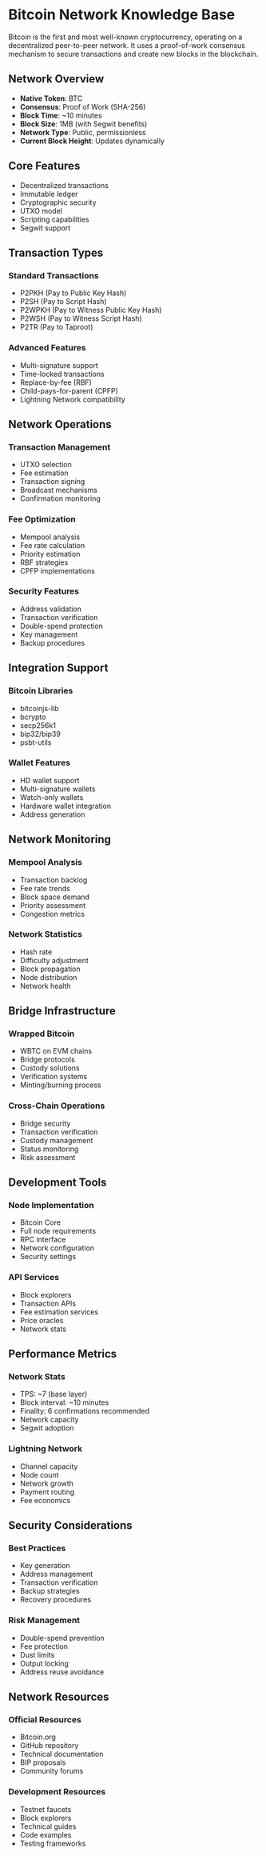 # Bitcoin Network Knowledge Base

Bitcoin is the first and most well-known cryptocurrency, operating on a decentralized peer-to-peer network. It uses a proof-of-work consensus mechanism to secure transactions and create new blocks in the blockchain.

## Network Overview

- **Native Token**: BTC
- **Consensus**: Proof of Work (SHA-256)
- **Block Time**: ~10 minutes
- **Block Size**: 1MB (with Segwit benefits)
- **Network Type**: Public, permissionless
- **Current Block Height**: Updates dynamically

## Core Features

- Decentralized transactions
- Immutable ledger
- Cryptographic security
- UTXO model
- Scripting capabilities
- Segwit support

## Transaction Types

### Standard Transactions
- P2PKH (Pay to Public Key Hash)
- P2SH (Pay to Script Hash)
- P2WPKH (Pay to Witness Public Key Hash)
- P2WSH (Pay to Witness Script Hash)
- P2TR (Pay to Taproot)

### Advanced Features
- Multi-signature support
- Time-locked transactions
- Replace-by-fee (RBF)
- Child-pays-for-parent (CPFP)
- Lightning Network compatibility

## Network Operations

### Transaction Management
- UTXO selection
- Fee estimation
- Transaction signing
- Broadcast mechanisms
- Confirmation monitoring

### Fee Optimization
- Mempool analysis
- Fee rate calculation
- Priority estimation
- RBF strategies
- CPFP implementations

### Security Features
- Address validation
- Transaction verification
- Double-spend protection
- Key management
- Backup procedures

## Integration Support

### Bitcoin Libraries
- bitcoinjs-lib
- bcrypto
- secp256k1
- bip32/bip39
- psbt-utils

### Wallet Features
- HD wallet support
- Multi-signature wallets
- Watch-only wallets
- Hardware wallet integration
- Address generation

## Network Monitoring

### Mempool Analysis
- Transaction backlog
- Fee rate trends
- Block space demand
- Priority assessment
- Congestion metrics

### Network Statistics
- Hash rate
- Difficulty adjustment
- Block propagation
- Node distribution
- Network health

## Bridge Infrastructure

### Wrapped Bitcoin
- WBTC on EVM chains
- Bridge protocols
- Custody solutions
- Verification systems
- Minting/burning process

### Cross-Chain Operations
- Bridge security
- Transaction verification
- Custody management
- Status monitoring
- Risk assessment

## Development Tools

### Node Implementation
- Bitcoin Core
- Full node requirements
- RPC interface
- Network configuration
- Security settings

### API Services
- Block explorers
- Transaction APIs
- Fee estimation services
- Price oracles
- Network stats

## Performance Metrics

### Network Stats
- TPS: ~7 (base layer)
- Block interval: ~10 minutes
- Finality: 6 confirmations recommended
- Network capacity
- Segwit adoption

### Lightning Network
- Channel capacity
- Node count
- Network growth
- Payment routing
- Fee economics

## Security Considerations

### Best Practices
- Key generation
- Address management
- Transaction verification
- Backup strategies
- Recovery procedures

### Risk Management
- Double-spend prevention
- Fee protection
- Dust limits
- Output locking
- Address reuse avoidance

## Network Resources

### Official Resources
- Bitcoin.org
- GitHub repository
- Technical documentation
- BIP proposals
- Community forums

### Development Resources
- Testnet faucets
- Block explorers
- Technical guides
- Code examples
- Testing frameworks
